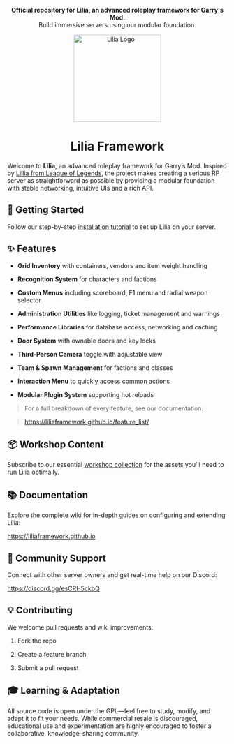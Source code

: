 <p align="center">
  <b>Official repository for Lilia, an advanced roleplay framework for Garry's Mod.</b><br/>
  Build immersive servers using our modular foundation.
</p>

<p align="center">
  <img src="https://github.com/LiliaFramework/Lilia/blob/main/logo.png?raw=true" alt="Lilia Logo" width="200" />
</p>

<h1 align="center">Lilia Framework</h1>


Welcome to **Lilia**, an advanced roleplay framework for Garry’s Mod. Inspired by [Lillia from League of Legends](https://ddragon.leagueoflegends.com/cdn/img/champion/splash/Lillia_19.jpg), the project makes creating a serious RP server as straightforward as possible by providing a modular foundation with stable networking, intuitive UIs and a rich API.


## 🚀 Getting Started


Follow our step-by-step [installation tutorial](https://liliaframework.github.io/information/installing_the_gamemode/) to set up Lilia on your server.


## ✨ Features


- **Grid Inventory** with containers, vendors and item weight handling

- **Recognition System** for characters and factions

- **Custom Menus** including scoreboard, F1 menu and radial weapon selector

- **Administration Utilities** like logging, ticket management and warnings

- **Performance Libraries** for database access, networking and caching

- **Door System** with ownable doors and key locks

- **Third-Person Camera** toggle with adjustable view

- **Team & Spawn Management** for factions and classes

- **Interaction Menu** to quickly access common actions

- **Modular Plugin System** supporting hot reloads


> For a full breakdown of every feature, see our documentation:

> https://liliaframework.github.io/feature_list/


## 📦 Workshop Content


Subscribe to our essential [workshop collection](https://steamcommunity.com/sharedfiles/filedetails/?id=2959728255) for the assets you’ll need to run Lilia optimally.


## 📚 Documentation


Explore the complete wiki for in-depth guides on configuring and extending Lilia:

https://liliaframework.github.io


## 💬 Community Support


Connect with other server owners and get real-time help on our Discord:

https://discord.gg/esCRH5ckbQ


## 💡 Contributing


We welcome pull requests and wiki improvements:


1. Fork the repo

2. Create a feature branch

3. Submit a pull request


## 🎓 Learning & Adaptation


All source code is open under the GPL—feel free to study, modify, and adapt it to fit your needs. While commercial resale is discouraged, educational use and experimentation are highly encouraged to foster a collaborative, knowledge-sharing community.

